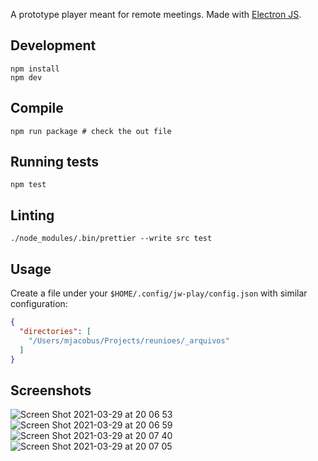 A prototype player meant for remote meetings. Made with [Electron JS](https://www.electronjs.org/).

## Development

```
npm install
npm dev
```

## Compile

```
npm run package # check the out file
```

## Running tests

```
npm test
```

## Linting

```
./node_modules/.bin/prettier --write src test
```



## Usage

Create a file under your `$HOME/.config/jw-play/config.json` with similar configuration:

```json
{
  "directories": [
    "/Users/mjacobus/Projects/reunioes/_arquivos"
  ]
}
```

## Screenshots

![Screen Shot 2021-03-29 at 20 06 53](https://user-images.githubusercontent.com/226834/112910802-8ab76380-90ca-11eb-9ccb-f3c16d46b45e.png)
![Screen Shot 2021-03-29 at 20 06 59](https://user-images.githubusercontent.com/226834/112910815-8f7c1780-90ca-11eb-976f-1c4d4906d6ce.png)
![Screen Shot 2021-03-29 at 20 07 40](https://user-images.githubusercontent.com/226834/112910810-8db25400-90ca-11eb-803d-c77c8007fc2e.png)
![Screen Shot 2021-03-29 at 20 07 05](https://user-images.githubusercontent.com/226834/112910814-8ee38100-90ca-11eb-9a8b-c9e8588aafdf.png)
